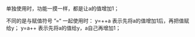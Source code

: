 单独使用时，功能一摸一样，都是让a的值增加1；

不同的是与赋值符号 ”=“ 一起使用时：
		y=++a 表示先将a的值增加1后，再把值赋给y；
		y=a++ 表示先将a的值给y，a自己再增加1；


